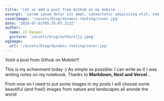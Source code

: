 ```yaml
---
title: 'Let us add a post from Github on my mobile ...'
excerpt: 'Lorem ipsum dolor sit amet, consectetur adipiscing elit, sed do eiusmod tempor incididunt ut labore et dolore magna aliqua. Praesent elementum facilisis leo vel fringilla est ullamcorper eget. At imperdiet dui accumsan sit amet nulla facilisi morbi tempus.'
coverImage: '/assets/blog/dynamic-routing/cover.jpg'
date: '2020-07-01T05:35:07.322Z'
author:
  name: JJ Kasper
  picture: '/assets/blog/authors/jj.jpeg'
ogImage:
  url: '/assets/blog/dynamic-routing/cover.jpg'
---
```



_Voilà_ a post from Github on Mobile!!!

This is my achievment today :)
As simple as possible: I can write as if I was writing notes on my notebook.
Thanks to **Markdown, Next and Vercel**... 

From now on I need to put some images in my posts 
I will choose some beautiful (and free!) images from nature and landscapes all aronde the world
